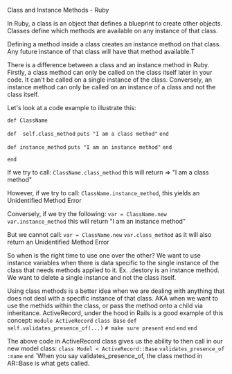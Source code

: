 Class and Instance Methods - Ruby

In Ruby, a class is an object that defines a blueprint to create other objects. Classes define which methods are available on any instance of that class.

Defining a method inside a class creates an instance method on that class. Any future instance of that class will have that method available.T

There is a difference between a class and an instance method in Ruby. Firstly, a class method can only be called on the class itself later in your code. It can't be called on a single instance of the class. Conversely, an instance method can only be called on an instance of a class and not the class itself. 

Let's look at a code example to illustrate this:

`def ClassName`

 `def  self.class_method`
    `puts "I am a class method"`
 `end`

 `def instance_method`
    `puts "I am an instance method"`
 `end`


`end`

If we try to call:
`ClassName.class_method` this will return => "I am a class method"

However, if we try to call:
`ClassName.instance_method`, this yields an Unidentified Method Error

Conversely, if we try the following:
`var = ClassName.new`
`var.instance_method` this will return "I am an instance method"

But we cannot call:
`var = ClassName.new`
`var.class_method` as it will also return an Unidentified Method Error

So when is the right time to use one over the other? 
We want to use instance variables when there is data specific to the single instance of the class that needs methods applied to it. 
  Ex. .destory is an instance method. We want to delete a single instance and not the class itself. 

Using class methods is a better idea when we are dealing with anything that does not deal with a specific instance of that class. AKA when we want to use the methids within the class, or pass the method onto a child via inheritance. 
ActiveRecord, under the hood in Rails is a good example of this concept:
`module ActiveRecord`
  `class Base`
    `def self.validates_presence_of(...)`
      `# make sure present`
    `end`
 `end`
`end`

The above code in ActiveRecord class gives us the ability to then call in our new model class:
`class Model < ActiveRecord::Base`
  `validates_presence_of :name`
`end`
`When you say validates_presence_of, the class method in AR::Base is what gets called.